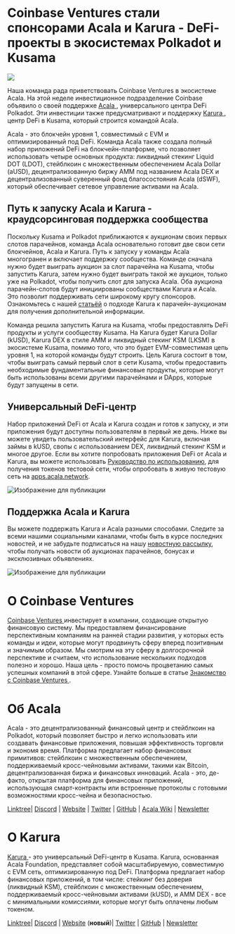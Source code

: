 # **Coinbase Ventures стали спонсорами Acala и Karura - DeFi-проекты в экосистемах Polkadot и Kusama**

![](https://miro.medium.com/max/3200/0*kqFdvBZH24EWIjQb)

Наша команда рада приветствовать Coinbase Ventures в экосистеме Acala. На этой неделе инвестиционное подразделение Coinbase объявило о своей поддержке [ Acala ](http://acala.network), универсального центра DeFi Polkadot. Эти инвестиции также предусматривают и поддержку [ Karura ](http://acala.network/karura), центр DeFi в Kusama, который строится командой Acala.

Acala - это блокчейн уровня 1, совместимый с EVM и оптимизированный под DeFi. Команда Acala также создала полный набор приложений DeFi на блокчейн-платформе, что позволяет использовать четыре основных продукта: ликвидный стекинг Liquid DOT (LDOT), стейблкоин с множественным обеспечением Acala Dollar (aUSD), децентрализованную биржу AMM под названием Acala DEX и децентрализованный суверенный фонд благосостояния Acala (dSWF), который обеспечивает сетевое управление активами на Acala.

## **Путь к запуску Acala и Karura - краудсорсинговая поддержка сообщества**

Поскольку Kusama и Polkadot приближаются к аукционам своих первых слотов парачейнов, команда Acala основательно готовит две свои сети блокчейнов, Acala и Karura. Путь к запуску у команды Acala многогранен и включает поддержку сообщества. Команде сначала нужно будет выиграть аукцион за слот парачейна на Kusama, чтобы запустить Karura, затем нужно будет выиграть такой же аукцион, только уже на Polkadot, чтобы получить слот для запуска Acala. Оба аукциона парачейн-слотов будут инициированы сообществами Karura и Acala. Это позволит поддерживать сети широкому кругу спонсоров. Ознакомьтесь с нашей [ статьёй](https://medium.com/acalanetwork/karuras-approach-to-the-upcoming-parachain-lease-offering-plo-on-kusama-12fbf09ee463) о подходе Karura к парачейн-аукционам для получения дополнительной информации.

Команда решила запустить Karura на Kusama, чтобы предоставлять DeFi продукты и услуги сообществу Kusama. На Karura будет Karura Dollar (kUSD), Karura DEX в стиле AMM и ликвидный стекинг KSM (LKSM) в экосистеме Kusama, помимо того, что это будет EVM-совместимая цепь уровня 1, на которой команды будут строить. Цель Karura состоит в том, чтобы выиграть самый первый слот в сети Kusama, чтобы предоставить необходимые фундаментальные финансовые продукты, которые могут быть использованы всеми другими парачейнами и DApps, которые будут запущены в сети.

## **Универсальный DeFi-центр**

Набор приложений DeFi от Acala и Karura создан и готов к запуску, и эти приложения будут доступны пользователям в первый же день. Ниже вы можете увидеть пользовательский интерфейс для Karura, включая займы в kUSD, свопы с использованием DEX, ликвидный стекинг KSM и многое другое. Если вы хотите попробовать приложения DeFi от Acala и Karura, вы можете использовать [ Руководство по использованию](https://wiki.acala.network/learn/get-started), для получения токенов тестовой сети, чтобы опробовать в живую тестовую сеть на [ apps.acala.network](http://apps.acala.network).

![Изображение для публикации](https://miro.medium.com/max/2796/0\*PbSvsr\_K0Wso2FiY)

## **Поддержка Acala и Karura**

Вы можете поддержать Karura и Acala разными способами. Следите за всеми нашими социальными каналами, чтобы быть в курсе последних новостей, и не забудьте подписаться на нашу [ новостную рассылку](https://share.hsforms.com/1X9RxkXk-R62I0VNbATaDXw4h8qc), чтобы получать новости об аукционах парачейнов, бонусах и эксклюзивных объявлениях.

![Изображение для публикации](https://miro.medium.com/max/2402/0\*RE4psgKd7Cb5Zp4T.png)

# О Coinbase Ventures

[ Coinbase Ventures ](https://ventures.coinbase.com/) инвестирует в компании, создающие открытую финансовую систему. Мы предоставляем финансирование перспективным компаниям на ранней стадии развития, у которых есть команды и идеи, которые могут продвинуть сферу вперед позитивным и значимым образом. Мы смотрим на эту сферу в долгосрочной перспективе и считаем, что использование нескольких подходов полезно и хорошо. Наша цель - просто помочь процветанию самых успешных компаний в этой сфере. Узнайте больше в статье [ Знакомство с Coinbase Ventures ](https://blog.coinbase.com/introducing-coinbase-ventures-c67865a1d2fe).

# Об Acala

Acala - это децентрализованный финансовый центр и стейблкоин на Polkadot, который позволяет быстро и легко использовать или создавать финансовые приложения, повышая эффективность торговли и экономя время. Платформа предлагает набор финансовых примитивов: стейблкоин с множественным обеспечением, поддерживаемый кросс-чейновыми активами, такими как Bitcoin, децентрализованная биржа и финансовых инноваций. Acala - это, де-факто, открытая платформа для финансовых приложений, использующая смарт-контракты или встроенные протоколы с готовыми возможностями кросс-чейна и безопасностью.

[Linktree](https://linktr.ee/acalanetwork)| [Discord](https://discord.gg/vdbFVCH) | [Website](https://acala.network/) | [Twitter](https://twitter.com/AcalaNetwork) | [GitHub](https://github.com/AcalaNetwork/Acala) | [Acala Wiki](https://github.com/AcalaNetwork/Acala/wiki) | [Newsletter](https://share.hsforms.com/1X9RxkXk-R62I0VNbATaDXw4h8qc)

# О Karura

[ Karura ](http://acala.network/karura) - это универсальный DeFi-центр в Kusama. Karura, основанная Acala Foundation, представляет собой масштабируемую, совместимую с EVM сеть, оптимизированную под DeFi. Платформа предлагает набор финансовых приложений, в том числе: стейкинг без доверия (ликвидный KSM), стейблкоин с множественным обеспечением, поддерживаемый кросс-чейновыми активами (kUSD), и AMM DEX - все с минимальными комиссиями, которые могут быть оплачены любым токеном.

[Linktree](http://linktr.ee/karuranetwork)| [Discord](https://discord.gg/vdbFVCH) | [Website](http://acala.network/karura) (**новый**)| [Twitter](https://twitter.com/KaruraNetwork) | [GitHub](https://github.com/AcalaNetwork/Acala) | [Newsletter](https://share.hsforms.com/1X9RxkXk-R62I0VNbATaDXw4h8qc)

